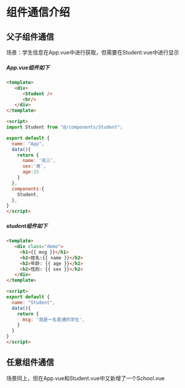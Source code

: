 # 组件通信介绍

## 父子组件通信

场景：学生信息在App.vue中进行获取，但需要在Student.vue中进行显示

##### App.vue组件如下

```html
<template>
   <div>
      <Student />
      <hr/>
   </div>
</template>

<script>
import Student from "@/components/Student";

export default {
  name: "App",
  data(){
    return {
      name: '张三',
      sex:'男',
      age:25
    }
  },
  components:{
    Student,
  },
}
</script>
```

##### student组件如下

```html
<template>
   <div class="demo">
     <h1>{{ msg }}</h1>
     <h2>姓名:{{ name }}</h2>
     <h2>年龄: {{ age }}</h2>
     <h2>性别: {{ sex }}</h2>
   </div>
</template>

<script>
export default {
  name: "Student",
  data(){
    return {
      msg: '我是一名普通的学生',
    }
  }
}
</script>
```

## 任意组件通信

场景同上，但在App.vue和Student.vue中又新增了一个School.vue